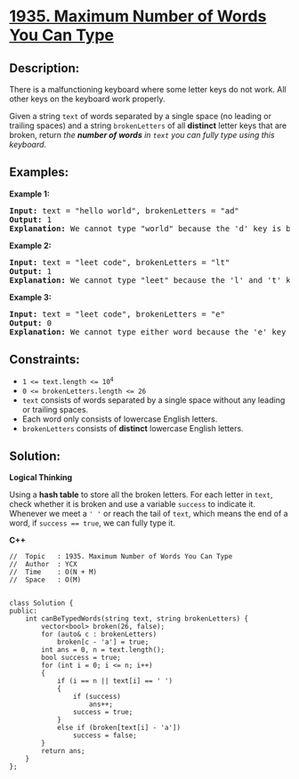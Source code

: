 # [1935. Maximum Number of Words You Can Type](https://leetcode.com/problems/maximum-number-of-words-you-can-type/)


## Description:

<p>There is a malfunctioning keyboard where some letter keys do not work. All other keys on the keyboard work properly.</p>

<p>Given a string <code>text</code> of words separated by a single space (no leading or trailing spaces) and a string <code>brokenLetters</code> of all <strong>distinct</strong> letter keys that are broken, return <em>the <strong>number of words</strong> in <code>text</code> you can fully type using this keyboard.</em></p>


## Examples:

<strong>Example 1:</strong>
<pre>
<strong>Input:</strong> text = "hello world", brokenLetters = "ad"
<strong>Output:</strong> 1
<strong>Explanation:</strong> We cannot type "world" because the 'd' key is broken.
</pre>

<strong>Example 2:</strong>
<pre>
<strong>Input:</strong> text = "leet code", brokenLetters = "lt"
<strong>Output:</strong> 1
<strong>Explanation:</strong> We cannot type "leet" because the 'l' and 't' keys are broken.
</pre>

<strong>Example 3:</strong>
<pre>
<strong>Input:</strong> text = "leet code", brokenLetters = "e"
<strong>Output:</strong> 0
<strong>Explanation:</strong> We cannot type either word because the 'e' key is broken.
</pre>


## Constraints:

<ul>
    <li><code>1 &lt;= text.length &lt;= 10<sup>4</sup></code></li>
    <li><code>0 &lt;= brokenLetters.length &lt;= 26</code></li>
    <li><code>text</code> consists of words separated by a single space without any leading or trailing spaces.</li>
    <li>Each word only consists of lowercase English letters.</li>
    <li><code>brokenLetters</code> consists of <strong>distinct</strong> lowercase English letters.</li>
</ul>


## Solution:

<strong>Logical Thinking</strong>
<p>Using a <strong>hash table</strong> to store all the broken letters. For each letter in <code>text</code>, check whether it is broken and use a variable <code>success</code> to indicate it. Whenever we meet a <code>' '</code> or reach the tail of <code>text</code>, which means the end of a word, if <code>success == true</code>, we can fully type it.</p>


<strong>C++</strong>

```
//  Topic   : 1935. Maximum Number of Words You Can Type
//  Author  : YCX
//  Time    : O(N + M)
//  Space   : O(M)


class Solution {
public:
    int canBeTypedWords(string text, string brokenLetters) {
        vector<bool> broken(26, false);
        for (auto& c : brokenLetters)
            broken[c - 'a'] = true;
        int ans = 0, n = text.length();
        bool success = true;
        for (int i = 0; i <= n; i++)
        {
            if (i == n || text[i] == ' ')
            {
                if (success)
                    ans++;
                success = true;
            }
            else if (broken[text[i] - 'a'])
                success = false;
        }
        return ans;
    }
};
```